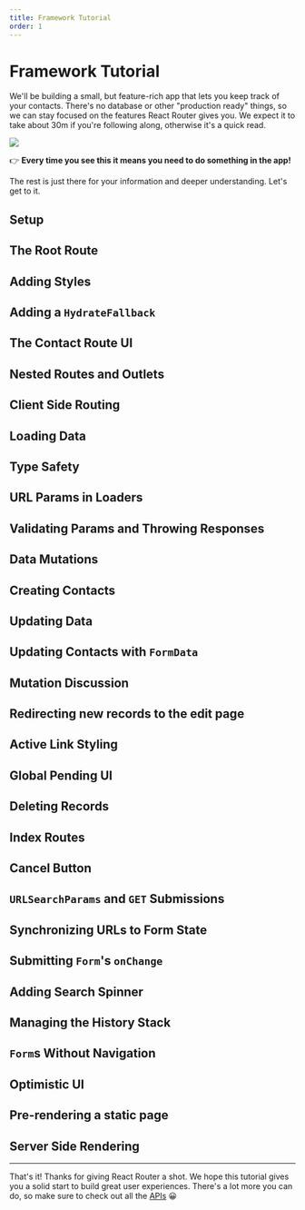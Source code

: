 ```yaml
---
title: Framework Tutorial
order: 1
---
```


# Framework Tutorial

We'll be building a small, but feature-rich app that lets you keep track of your contacts. There's no database or other "production ready" things, so we can stay focused on the features React Router gives you. We expect it to take about 30m if you're following along, otherwise it's a quick read.

<img class="tutorial" src="/_docs/v7_framework_tutorial/01.webp" />

👉 **Every time you see this it means you need to do something in the app!**

The rest is just there for your information and deeper understanding. Let's get to it.

## Setup

## The Root Route

## Adding Styles

## Adding a `HydrateFallback`

## The Contact Route UI

## Nested Routes and Outlets

## Client Side Routing

## Loading Data

## Type Safety

## URL Params in Loaders

## Validating Params and Throwing Responses

## Data Mutations

## Creating Contacts

## Updating Data

## Updating Contacts with `FormData`

## Mutation Discussion

## Redirecting new records to the edit page

## Active Link Styling

## Global Pending UI

## Deleting Records

## Index Routes

## Cancel Button

## `URLSearchParams` and `GET` Submissions

## Synchronizing URLs to Form State

## Submitting `Form`'s `onChange`

## Adding Search Spinner

## Managing the History Stack

## `Form`s Without Navigation

## Optimistic UI

## Pre-rendering a static page

## Server Side Rendering

---

That's it! Thanks for giving React Router a shot. We hope this tutorial gives you a solid start to build great user experiences. There's a lot more you can do, so make sure to check out all the [APIs][react-router-apis] 😀

[react-router-apis]: https://api.reactrouter.com/v7/modules/react_router.html
